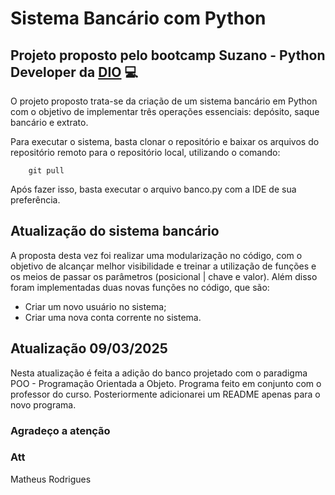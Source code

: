 

# Sistema Bancário com Python

## Projeto proposto pelo bootcamp Suzano - Python Developer da [DIO](https://www.dio.me/) 💻


O projeto proposto trata-se da criação de um sistema bancário em Python com o objetivo de implementar três operações essenciais: depósito, saque bancário e extrato.

Para executar o sistema, basta clonar o repositório e baixar os arquivos do repositório remoto para o repositório local, utilizando o comando:
```
    git pull
```
Após fazer isso, basta executar o arquivo banco.py com a IDE de sua preferência.

## Atualização do sistema bancário 

A proposta desta vez foi realizar uma modularização no código, com o objetivo de alcançar melhor visibilidade e treinar a utilização de funções e os meios de passar os parâmetros (posicional | chave e valor). Além disso foram implementadas duas novas funções no código, que são:
- Criar um novo usuário no sistema;
- Criar uma nova conta corrente no sistema.

## Atualização 09/03/2025

Nesta atualização é feita a adição do banco projetado com o paradigma POO - Programação Orientada a Objeto. Programa feito em conjunto com o professor do curso. Posteriormente adicionarei um README apenas para o novo programa.

### Agradeço a atenção

### Att


Matheus Rodrigues

